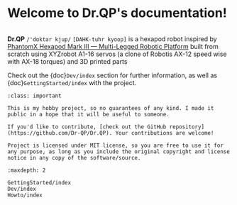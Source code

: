# Welcome to Dr.QP's documentation!

```{image} https://github.com/user-attachments/assets/95200255-e44b-45f5-b7cc-242add9f426b
```

**Dr.QP** `/'dɑktər kjup/` `[DAHK-tuhr kyoop]` is a hexapod robot inspired by [PhantomX Hexapod Mark III — Multi-Legged Robotic Platform](https://www.interbotix.com/Robotic-Hexapod) built from scratch using XYZrobot A1-16 servos (a clone of Robotis AX-12 speed wise with AX-18 torques) and 3D printed parts

Check out the {doc}`Dev/index` section for further information, as well as {doc}`GettingStarted/index` with the project.

```{admonition} Note
:class: important

This is my hobby project, so no guarantees of any kind. I made it public in a hope that it will be useful to someone.

If you'd like to contribute, [check out the GitHub repository](https://github.com/Dr-QP/Dr.QP). Your contributions are welcome!

Project is licensed under MIT license, so you are free to use it for any purpose, as long as you include the original copyright and license notice in any copy of the software/source.
```


```{toctree}
:maxdepth: 2

GettingStarted/index
Dev/index
Howto/index
```
